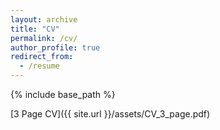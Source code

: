 ```yaml
---
layout: archive
title: "CV"
permalink: /cv/
author_profile: true
redirect_from:
  - /resume
---
```


{% include base_path %}

[3 Page CV]({{ site.url }}/assets/CV_3_page.pdf)
